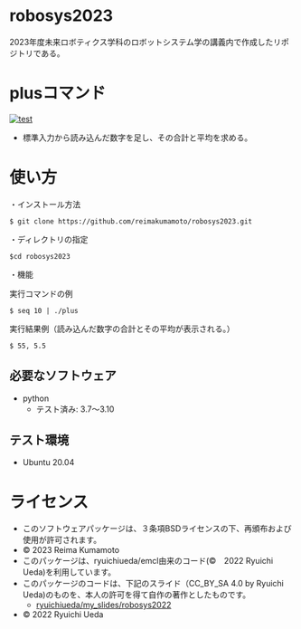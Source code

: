 # robosys2023
2023年度未来ロボティクス学科のロボットシステム学の講義内で作成したリポジトリである。

# plusコマンド
[![test](https://github.com/reimakumamoto/robosys2023/actions/workflows/test.yml/badge.svg)](https://github.com/reimakumamoto/robosys2023/actions/workflows/test.yml)
* 標準入力から読み込んだ数字を足し、その合計と平均を求める。

# 使い方
・インストール方法
```
$ git clone https://github.com/reimakumamoto/robosys2023.git
```
・ディレクトリの指定
```
$cd robosys2023
```
・機能

実行コマンドの例 
```
$ seq 10 | ./plus 
```
実行結果例（読み込んだ数字の合計とその平均が表示される。）
```
$ 55, 5.5
```
## 必要なソフトウェア
* python
  * テスト済み: 3.7～3.10

## テスト環境
* Ubuntu 20.04

# ライセンス
* このソフトウェアパッケージは、３条項BSDライセンスの下、再頒布および使用が許可されます。
* © 2023 Reima Kumamoto
* このパッケージは、ryuichiueda/emcl由来のコード(©　2022 Ryuichi Ueda)を利用しています。
* このパッケージのコードは、下記のスライド（CC_BY_SA 4.0 by Ryuichi Ueda)のものを、本人の許可を得て自作の著作としたものです。
    * [ryuichiueda/my_slides/robosys2022](https://github.com/ryuichiueda/my_slides/tree/master/robosys_2022)
* © 2022 Ryuichi Ueda 
